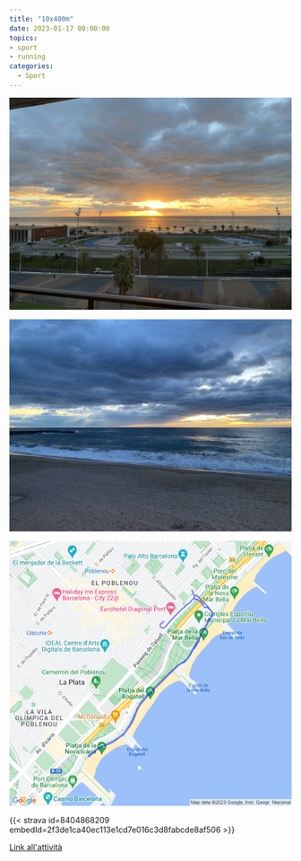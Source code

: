 ```yaml
---
title: "10x400m"
date: 2023-01-17 00:00:00
topics:
- sport
- running
categories:
  - Sport
---
```


![](images/IMG_1201.jpg)

![](images/IMG_1199.jpg)

![](images/20230117-activity-map.png)

{{< strava id=8404868209 embedId=2f3de1ca40ec113e1cd7e016c3d8fabcde8af506 >}}

[Link all'attività](https://strava.com/activities/8404868209)
